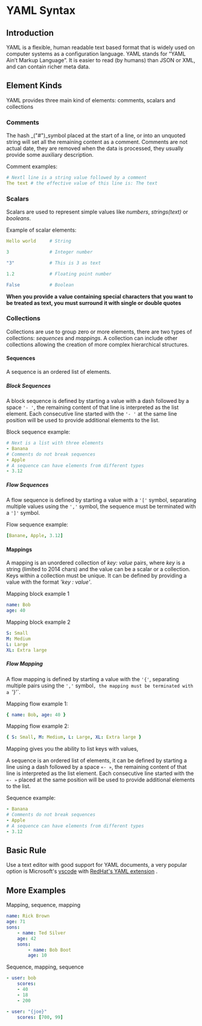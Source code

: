 # YAML Syntax

## Introduction
YAML is a flexible, human readable text based format that is widely used on computer systems as a configuration language. YAML stands for “YAML Ain’t Markup Language”. It is easier to read (by humans) than JSON or XML, and can contain richer meta data.


## Element Kinds
YAML provides three main kind of elements: comments, scalars and collections

### Comments
The hash _("#")_symbol placed at the start of a line, or into an unquoted string will set all the remaining content as a comment. Comments are not actual date, they are removed when the data is processed, they usually provide some auxiliary description.

Comment examples:
```yaml
# Nextl line is a string value followed by a comment
The text # the effective value of this line is: The text
``` 

### Scalars
Scalars are used to represent simple values like _numbers_, _strings(text)_ or _booleans_. 

Example of scalar elements:
```yaml
Hello world     # String
```
```yaml
3               # Integer number
```
```yaml
"3"             # This is 3 as text
```
```yaml
1.2             # Floating point number
```
```yaml
False           # Boolean
```

**When you provide a value containing special characters that you want to be treated as text, you must surround it with single or double quotes**

### Collections
Collections are use to group zero or more elements, there are two types of collections: _sequences_ and _mappings_. A collection can include other collections allowing the creation of more complex hierarchical structures.

#### Sequences
A sequence is an ordered list of elements.

##### Block Sequences
A block sequence is defined by starting a value with a dash followed by a space `'- '`, the remaining content of that line is interpreted as the list element. Each consecutive line started with the `'- '` at the same line position will be used to provide additional elements to the list.

Block sequence example:
```yaml
# Next is a list with three elements
- Banana
# Comments do not break sequences
- Apple
# A sequence can have elements from different types
- 3.12
```

##### Flow Sequences
A flow sequence is defined by starting a value with a `'['` symbol, separating multiple values using the `','` symbol, the sequence must be terminated with a `']'` symbol.

Flow sequence example:
```yaml
[Banane, Apple, 3.12]
```

#### Mappings
A mapping is an unordered collection of _key: value_ pairs, where _key_ is a string (limited to 2014 chars) and the value can be a scalar or a collection. Keys within a collection must be unique. It can be defined by providing a value with the format _'key : value'_.

Mapping block example 1
```yaml
name: Bob
age: 40
```
Mapping block example 2
```yaml
S: Small
M: Medium
L: Large
XL: Extra large
```

##### Flow Mapping
A flow mapping is defined by starting a value with the `'{'`, separating multiple pairs using the  `','` symbol`, the mapping must be terminated with a `'}'`.

Mapping flow example 1:
```yaml
{ name: Bob, age: 40 }
```
Mapping flow example 2:
```yaml
{ S: Small, M: Medium, L: Large, XL: Extra large }
```

Mapping gives you the ability to list keys with values, 

A sequence is an ordered list of elements, it can be defined by starting a line using a dash followed by a space `«- »`, the remaining content of that line is interpreted as the list element. Each consecutive line started with the `«- »` placed at the same position will be used to provide additional elements to the list.

Sequence example:
```yaml
- Banana
# Comments do not break sequences
- Apple
# A sequence can have elements from different types
- 3.12
```

## Basic Rule
Use a text editor with good support for YAML documents, a very popular option is Microsoft's [vscode] with [RedHat's YAML extension] .

[vscode]: https://code.visualstudio.com/
[RedHat's YAML extension]: https://marketplace.visualstudio.com/items?itemName=redhat.vscode-yaml


## More Examples

Mapping, sequence, mapping
```yaml
name: Rick Brown
age: 71
sons: 
	- name: Ted Silver
  	age: 42
  	sons:
    	- name: Bob Boot
      	age: 10
```
Sequence, mapping, sequence
```yaml
- user: bob
	scores:
    - 40
    - 18
    - 200

- user: "{joe}"
	scores: [700, 99]
```

